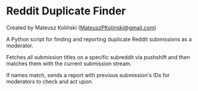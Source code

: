 # Reddit Duplicate Finder
Created by Mateusz Koliński (MateuszPKolinski@gmail.com)

A Python script for finding and reporting duplicate Reddit submissions as a moderator.

Fetches all submission titles on a specific subreddit via pushshift and then matches them with the current submission stream.

If names match, sends a report with previous submission's IDs for moderators to check and act upon.
